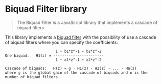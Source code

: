 # Biquad Filter library

> The Biquad Filter is a JavaScript library that implements a cascade of biquad filters

This library implements a [biquad filter](http://en.wikipedia.org/wiki/Digital_biquad_filter) with the possibility of use a cascade of biquad filters where you can specify the coefficients:

```
                       1 + b1*z^-1 + b2*z^-2
One biquad:   H1(z) = -----------------------
                       1 + a1*z^-1 + a2*z^-2

Cascade of biquads:   H(z) = g · H1(z) · H2(z) · ... · Hn(z)   
where g is the global gain of the cascade of biquads and n is the number of biquad filters.

```